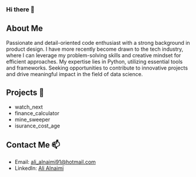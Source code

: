 ### Hi there 👋

## About Me

Passionate and detail-oriented code enthusiast with a strong background in product design. 
I have more recently become drawn to the tech industry, where I can leverage my problem-solving skills and creative mindset for efficient approaches. 
My expertise lies in Python, utilizing essential tools and frameworks. 
Seeking opportunities to contribute to innovative projects and drive meaningful impact in the field of data science.

## Projects 🔭

- watch_next
- finance_calculator
- mine_sweeper
- isurance_cost_age

## Contact Me 📫 

- Email: ali_alnaimi91@hotmail.com
- LinkedIn: [Ali Alnaimi](www.linkedin.com/in/alialnaimi)
